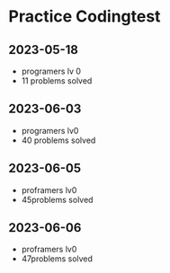 # Practice Codingtest
## 2023-05-18
* programers lv 0
* 11 problems solved

## 2023-06-03
* programers lv0
* 40 problems solved

## 2023-06-05
* proframers lv0
* 45problems solved

## 2023-06-06
* proframers lv0
* 47problems solved

